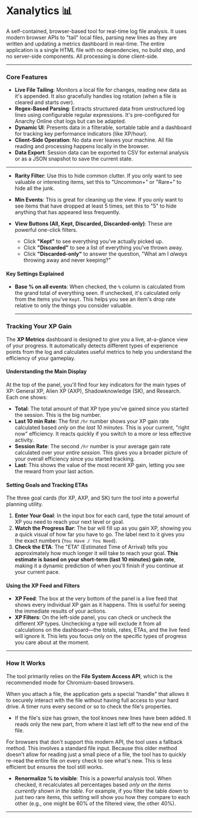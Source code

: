 # Xanalytics 📊

A self-contained, browser-based tool for real-time log file analysis. It uses modern browser APIs to "tail" local files, parsing new lines as they are written and updating a metrics dashboard in real-time. The entire application is a single HTML file with no dependencies, no build step, and no server-side components. All processing is done client-side.

---

### Core Features

* **Live File Tailing**: Monitors a local file for changes, reading new data as it's appended. It also gracefully handles log rotation (when a file is cleared and starts over).
* **Regex-Based Parsing**: Extracts structured data from unstructured log lines using configurable regular expressions. It's pre-configured for Anarchy Online chat logs but can be adapted.
* **Dynamic UI**: Presents data in a filterable, sortable table and a dashboard for tracking key performance indicators (like XP/hour).
* **Client-Side Operation**: No data ever leaves your machine. All file reading and processing happens locally in the browser.
* **Data Export**: Session data can be exported to CSV for external analysis or as a JSON snapshot to save the current state.

---

* **Rarity Filter**: Use this to hide common clutter. If you only want to see valuable or interesting items, set this to "Uncommon+" or "Rare+" to hide all the junk.

* **Min Events**: This is great for cleaning up the view. If you only want to see items that have dropped at least 5 times, set this to "5" to hide anything that has appeared less frequently.

* **View Buttons (All, Kept, Discarded, Discarded-only)**: These are powerful one-click filters.
    * Click **"Kept"** to see everything you've actually picked up.
    * Click **"Discarded"** to see a list of everything you've thrown away.
    * Click **"Discarded-only"** to answer the question, "What am I *always* throwing away and never keeping?"

#### Key Settings Explained

* **Base % on all events**: When checked, the `%` column is calculated from the grand total of everything seen. If unchecked, it's calculated only from the items you've `Kept`. This helps you see an item's drop rate relative to only the things you consider valuable.

  ---

### Tracking Your XP Gain

The **XP Metrics** dashboard is designed to give you a live, at-a-glance view of your progress. It automatically detects different types of experience points from the log and calculates useful metrics to help you understand the efficiency of your gameplay.

#### Understanding the Main Display

At the top of the panel, you'll find four key indicators for the main types of XP: General XP, Alien XP (AXP), Shadowknowledge (SK), and Research. Each one shows:

* **Total**: The total amount of that XP type you've gained since you started the session. This is the big number.
* **Last 10 min Rate**: The first `/hr` number shows your XP gain rate calculated based *only on the last 10 minutes*. This is your current, "right now" efficiency. It reacts quickly if you switch to a more or less effective activity.
* **Session Rate**: The second `/hr` number is your average gain rate calculated over your *entire session*. This gives you a broader picture of your overall efficiency since you started tracking.
* **Last**: This shows the value of the most recent XP gain, letting you see the reward from your last action.

#### Setting Goals and Tracking ETAs

The three goal cards (for XP, AXP, and SK) turn the tool into a powerful planning utility.

1.  **Enter Your Goal**: In the input box for each card, type the total amount of XP you need to reach your next level or goal.
2.  **Watch the Progress Bar**: The bar will fill up as you gain XP, showing you a quick visual of how far you have to go. The label next to it gives you the exact numbers (`You Have / You Need`).
3.  **Check the ETA**: The "ETA" (Estimated Time of Arrival) tells you approximately how much longer it will take to reach your goal. **This estimate is based on your short-term (last 10 minutes) gain rate**, making it a dynamic prediction of when you'll finish if you continue at your current pace.

#### Using the XP Feed and Filters

* **XP Feed**: The box at the very bottom of the panel is a live feed that shows every individual XP gain as it happens. This is useful for seeing the immediate results of your actions.
* **XP Filters**: On the left-side panel, you can check or uncheck the different XP types. Unchecking a type will exclude it from all calculations on the dashboard—the totals, rates, ETAs, and the live feed will ignore it. This lets you focus only on the specific types of progress you care about at the moment.

---
### How It Works

The tool primarily relies on the **File System Access API**, which is the recommended mode for Chromium-based browsers.

When you attach a file, the application gets a special "handle" that allows it to securely interact with the file without having full access to your hard drive. A timer runs every second or so to check the file's properties.
* If the file's size has grown, the tool knows new lines have been added. It reads only the new part, from where it last left off to the new end of the file.

For browsers that don't support this modern API, the tool uses a fallback method. This involves a standard file input. Because this older method doesn't allow for reading just a small piece of a file, the tool has to quickly re-read the entire file on every check to see what's new. This is less efficient but ensures the tool still works.

* **Renormalize % to visible**: This is a powerful analysis tool. When checked, it recalculates all percentages based *only on the items currently shown in the table*. For example, if you filter the table down to just two rare items, this setting will show you how they compare to each other (e.g., one might be 60% of the filtered view, the other 40%).

---
